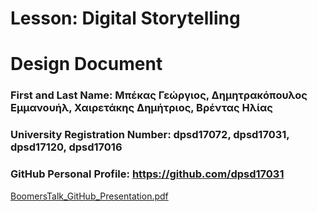 # Lesson: Digital Storytelling
# Design Document

### First and Last Name: Μπέκας Γεώργιος, Δημητρακόπουλος Εμμανουήλ, Χαιρετάκης Δημήτριος, Βρέντας Ηλίας
### University Registration Number: dpsd17072, dpsd17031, dpsd17120, dpsd17016
### GitHub Personal Profile: https://github.com/dpsd17031



[BoomersTalk_GitHub_Presentation.pdf](https://github.com/dpsd17031/Digital-Storytelling-Group-Assignment/files/11633657/BoomersTalk_GitHub_Presentation.pdf)
